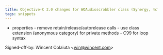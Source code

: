 ```yaml
---
title: Objective-C 2.0 changes for WOAudioscrobbler class (Synergy, 4cff245)
tags: snippets
---
```


-   properties - remove retain/release/autorelease calls - use class extension (anonymous category) for private methods - C99 for loop syntax

Signed-off-by: Wincent Colaiuta &lt;win@wincent.com&gt;
